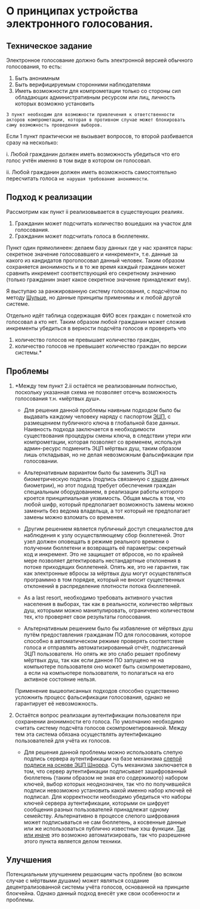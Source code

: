 # О принципах устройства электронного голосования.

## Техническое задание

Электронное голосование должно быть электронной версией обычного голосования, то есть:

1.	Быть анонимным
2.	Быть верифицируемым сторонними наблюдателями
3.	Иметь возможности для компрометации только со стороны сил обладающих административным ресурсом или лиц, личность которых возможно установить

```
3 пункт необходим для возможности привлечения к ответственности акторов компрометации, которая в противном случае может блокировать саму возможность проведения выборов.
```

Если 1 пункт практически не вызывает вопросов, то второй разбивается сразу на несколько:

i. 	Любой гражданин должен иметь возможность убедиться что его голос учтён именно в том виде в котором он голосовал.

ii. 	Любой гражданин должен иметь возможность самостоятельно пересчитать голоса `не нарушая требование анонимности`.

## Подход к реализации

Рассмотрим как пункт ii реализовывается в существующих реалиях.

1.	Гражданин может подсчитать количество вошедших на участок для голосования.
2.	Гражданин может подсчитать голоса в бюллетенях.

Пункт один прямолинеен: делаем базу данных где у нас хранятся пары: секретное значение голосовавшего и «инкремент», т.е. данные за какого из кандидатов проголосовал данный человек. Таким образом сохраняется анонимность и в то же время каждый гражданин может сравнить инкремент соответствующий его секретному значению (только гражданин знает какое секретное значение принадлежит ему). 

Я выступаю за ранжированную систему голосования, с подсчётом по методу [Шульце](https://ru.m.wikipedia.org/wiki/Метод_Шульце), но данные принципы применимы и к любой другой системе. 

Отдельно идёт таблица содержащая ФИО всех граждан с пометкой кто голосовал а кто нет. Таким образом любой гражданин может сложив инкременты убедиться в верности подсчёта голосов и проверить что 

1.	количество голосов не превышает количество граждан,
2.	количество голосов не превышает количество граждан по версии системы.*

## Проблемы

1.	*Между тем пункт 2.ii остаётся не реализованным полностью, поскольку указанная схема не позволяет отсечь возможность голосования т.н. «мёртвых душ». 
	- Для решения данной проблемы наивным подходом было бы выдавать каждому человеку наряду с паспортом [ЭЦП](https://ru.m.wikipedia.org/wiki/Криптосистема_с_открытым_ключом), с размещением публичного ключа в глобальной базе данных. Наивность подхода заключается в необходимости существования процедуры смены ключа, в следствии утери или компрометации, которая позволяет со временем, используя админ-ресурс подменить ЭЦП мёртвых душ, таким образом лишь откладывая, но не делая невозможным фальсификации при голосовании.
	- Альтернативным вариантом было бы заменить ЭЦП на биометрическую подпись (подпись связанную с [хэшом](https://ru.m.wikipedia.org/wiki/Хеш-функция) данных биометрии), но этот подход требует обеспечения граждан специальным оборудованием, в реализации работы которого кроется принципиальная уязвимость. Общая мысль в том, что любой шифр, который предполагает возможность замены можно заменить без ведома владельца, а тот который не предполагает замены можно взломать со временем.



	- Другим решением является публичный доступ специалистов для наблюдения к узлу осуществляющему сбор бюллетеней. Этот узел должен оповещать в режиме реального времени о получении бюллетени и возвращать её параметры: секретный код и инкремент. Это не защищает от вбросов, но по крайней мере позволяет детектировать нестандартные отклонения в потоке приходящих бюллетеней. Опять же, это не гарантия, так как электронные вбросы за мёртвых душ могут осуществляться программно в том порядке, который не вносит существенных отклонений в распределение плотности потока бюллетеней.



	- As a last resort, необходимо требовать активного участия населения в выборах, так как в реальности, количество мёртвых душ, которыми можно манипулировать, ограничено количеством тех, кто проверяет свои результаты голосования.
	- Альтернативным решением было бы избавление от мёртвых душ путём предоставления гражданам ПО для голосования, которое способно в автоматическом режиме проверять соответствие голоса и отправлять автоматизированный отчёт, подписанный ЭЦП пользователя. Но опять же это слабо решает проблему мёртвых душ, так как если данное ПО запущено не на компьютере пользователя оно может быть скомпрометировано, а если на компьютере пользователя, то полагаться на его активное состояние нельзя.

	Применение вышеописанных подходов способно существенно усложнить процесс фальсификации голосования, однако не гарантирует её невозможность.

2.	Остаётся вопрос реализации аутентификации пользователя при сохранении анонимности его голоса. По умолчанию необходимо считать систему подсчёта голосов скомпрометированной. Между тем эта система обязана осуществлять аутентификацию пользователей для учёта их голосов.
	- Для решения данной проблемы можно использовать слепую подпись сервера аутентификации на базе механизма [слепой подписи на основе ЭЦП Шнорра](https://ru.m.wikipedia.org/wiki/Слепая_подпись). Суть механизма заключается в том, что сервер аутентификации подписывает зашифрованный бюллетень {таким образом не зная его содержимого} набором ключей, выбор которых неоднозначен, так что по получившейся подписи невозможно установить какой именно набор ключей её подписал. Для корректности необходимо убедиться что наборы ключей сервера аутентификации, которыми он шифрует сообщения разных пользователей принадлежат одному семейству. Альтернативно в процессе слепого шифрования может подписываться не сам бюллетень, а косвенные данные или же использоваться публично известные хэш функции. [Так или иначе](https://ru.m.wikipedia.org/wiki/Протоколы_тайного_голосования#Протокол_Фудзиоки_—_Окамото_—_Оты) это возможно автоматизировать, так что разрешение этого пункта является делом техники.

## Улучшения

Потенциальным улучшением решающим часть проблем {во всяком случае с мёртвыми душами} может являться создание децентрализованной системы учёта голосов, основанной на принципе блокчейна. Однако данный подход внесёт уже свои особенности и проблемы.

